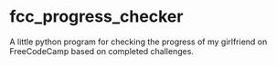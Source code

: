 # fcc_progress_checker
A little python program for checking the progress of my girlfriend on FreeCodeCamp based on completed challenges.
